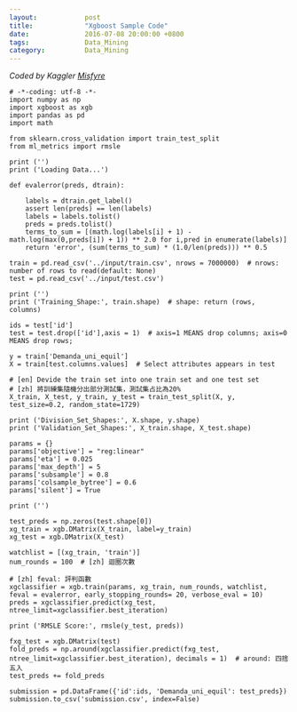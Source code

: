 ```yaml
---
layout:            post
title:             "Xgboost Sample Code"
date:              2016-07-08 20:00:00 +0800
tags:              Data_Mining
category:          Data_Mining
---
```


*Coded by Kaggler [Misfyre](https://www.kaggle.com/misfyre)*

	# -*-coding: utf-8 -*-
	import numpy as np
	import xgboost as xgb
	import pandas as pd
	import math
	
	from sklearn.cross_validation import train_test_split
	from ml_metrics import rmsle
	
	print ('')
	print ('Loading Data...')
	
	def evalerror(preds, dtrain):
	
	    labels = dtrain.get_label()
	    assert len(preds) == len(labels)
	    labels = labels.tolist()
	    preds = preds.tolist()
	    terms_to_sum = [(math.log(labels[i] + 1) - math.log(max(0,preds[i]) + 1)) ** 2.0 for i,pred in enumerate(labels)]
	    return 'error', (sum(terms_to_sum) * (1.0/len(preds))) ** 0.5
	
	train = pd.read_csv('../input/train.csv', nrows = 7000000)  # nrows: number of rows to read(default: None)
	test = pd.read_csv('../input/test.csv')
	
	print ('')
	print ('Training_Shape:', train.shape)  # shape: return (rows, columns)
	
	ids = test['id']
	test = test.drop(['id'],axis = 1)  # axis=1 MEANS drop columns; axis=0 MEANS drop rows;
	
	y = train['Demanda_uni_equil']
	X = train[test.columns.values]  # Select attributes appears in test
	
	# [en] Devide the train set into one train set and one test set
	# [zh] 將訓練集隨機分出部分測試集，測試集占比為20%
	X_train, X_test, y_train, y_test = train_test_split(X, y, test_size=0.2, random_state=1729)
	
	print ('Division_Set_Shapes:', X.shape, y.shape)
	print ('Validation_Set_Shapes:', X_train.shape, X_test.shape)
	
	params = {}
	params['objective'] = "reg:linear"
	params['eta'] = 0.025
	params['max_depth'] = 5
	params['subsample'] = 0.8
	params['colsample_bytree'] = 0.6
	params['silent'] = True
	
	print ('')
	
	test_preds = np.zeros(test.shape[0])
	xg_train = xgb.DMatrix(X_train, label=y_train)
	xg_test = xgb.DMatrix(X_test)
	
	watchlist = [(xg_train, 'train')]
	num_rounds = 100  # [zh] 迴圈次數
	
	# [zh] feval: 評判函數
	xgclassifier = xgb.train(params, xg_train, num_rounds, watchlist, feval = evalerror, early_stopping_rounds= 20, verbose_eval = 10)
	preds = xgclassifier.predict(xg_test, ntree_limit=xgclassifier.best_iteration)
	
	print ('RMSLE Score:', rmsle(y_test, preds))
	
	fxg_test = xgb.DMatrix(test)
	fold_preds = np.around(xgclassifier.predict(fxg_test, ntree_limit=xgclassifier.best_iteration), decimals = 1)  # around: 四捨五入
	test_preds += fold_preds
	
	submission = pd.DataFrame({'id':ids, 'Demanda_uni_equil': test_preds})
	submission.to_csv('submission.csv', index=False)
